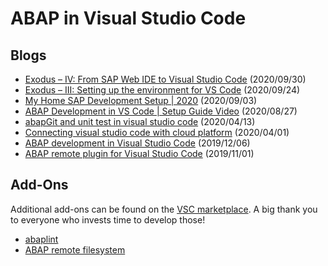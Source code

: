 # ABAP in Visual Studio Code

## Blogs

* [Exodus – IV: From SAP Web IDE to Visual Studio Code](https://panazea.net/exodo-iv-de-sap-webide-a-visual-studio-code-2/?lang=en) (2020/09/30)
* [Exodus – III: Setting up the environment for VS Code](https://panazea.net/exodus-iii-setting-up-the-environment-for-vs-code/?lang=en) (2020/09/24)
* [My Home SAP Development Setup | 2020](https://blogs.sap.com/2020/09/03/my-home-sap-development-setup-2020/) (2020/09/03)
* [ABAP Development in VS Code | Setup Guide Video](https://blogs.sap.com/2020/08/27/abap-development-in-vs-code-setup-guide-video/) (2020/08/27)
* [abapGit and unit test in visual studio code](https://blogs.sap.com/2020/04/13/abapgit-and-unit-test-in-visual-studio-code/) (2020/04/13)
* [Connecting visual studio code with cloud platform](https://blogs.sap.com/2020/04/01/connecting-visual-studio-code-with-cloud-platform/) (2020/04/01)
* [ABAP development in Visual Studio Code](https://blogs.sap.com/2019/12/06/abap-development-in-vs-code/) (2019/12/06)
* [ABAP remote plugin for Visual Studio Code](https://blogs.sap.com/2019/01/11/abap-remote-plugin-for-visual-studio-code/) (2019/11/01)

## Add-Ons

Additional add-ons can be found on the [VSC marketplace](https://marketplace.visualstudio.com/). A big thank you to everyone who invests time to develop those!

* [abaplint](https://marketplace.visualstudio.com/items?itemName=larshp.vscode-abaplint)
* [ABAP remote filesystem](https://marketplace.visualstudio.com/items?itemName=murbani.vscode-abap-remote-fs)
